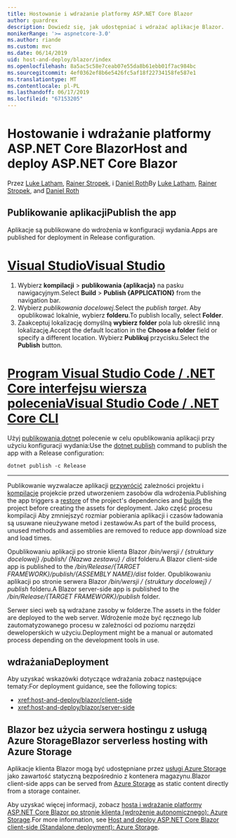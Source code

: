 ```yaml
---
title: Hostowanie i wdrażanie platformy ASP.NET Core Blazor
author: guardrex
description: Dowiedz się, jak udostępniać i wdrażać aplikacje Blazor.
monikerRange: '>= aspnetcore-3.0'
ms.author: riande
ms.custom: mvc
ms.date: 06/14/2019
uid: host-and-deploy/blazor/index
ms.openlocfilehash: 8a5ac5c58e7ceab07e55da8b61ebb01f7ac984bc
ms.sourcegitcommit: 4ef0362ef8b6e5426fc5af18f22734158fe587e1
ms.translationtype: MT
ms.contentlocale: pl-PL
ms.lasthandoff: 06/17/2019
ms.locfileid: "67153205"
---
```

# <a name="host-and-deploy-aspnet-core-blazor"></a><span data-ttu-id="8a3c8-103">Hostowanie i wdrażanie platformy ASP.NET Core Blazor</span><span class="sxs-lookup"><span data-stu-id="8a3c8-103">Host and deploy ASP.NET Core Blazor</span></span>

<span data-ttu-id="8a3c8-104">Przez [Luke Latham](https://github.com/guardrex), [Rainer Stropek](https://www.timecockpit.com), i [Daniel Roth](https://github.com/danroth27)</span><span class="sxs-lookup"><span data-stu-id="8a3c8-104">By [Luke Latham](https://github.com/guardrex), [Rainer Stropek](https://www.timecockpit.com), and [Daniel Roth](https://github.com/danroth27)</span></span>

## <a name="publish-the-app"></a><span data-ttu-id="8a3c8-105">Publikowanie aplikacji</span><span class="sxs-lookup"><span data-stu-id="8a3c8-105">Publish the app</span></span>

<span data-ttu-id="8a3c8-106">Aplikacje są publikowane do wdrożenia w konfiguracji wydania.</span><span class="sxs-lookup"><span data-stu-id="8a3c8-106">Apps are published for deployment in Release configuration.</span></span>

# <a name="visual-studiotabvisual-studio"></a>[<span data-ttu-id="8a3c8-107">Visual Studio</span><span class="sxs-lookup"><span data-stu-id="8a3c8-107">Visual Studio</span></span>](#tab/visual-studio)

1. <span data-ttu-id="8a3c8-108">Wybierz **kompilacji** > **publikowania {aplikacja}** na pasku nawigacyjnym.</span><span class="sxs-lookup"><span data-stu-id="8a3c8-108">Select **Build** > **Publish {APPLICATION}** from the navigation bar.</span></span>
1. <span data-ttu-id="8a3c8-109">Wybierz *publikowania docelowej*.</span><span class="sxs-lookup"><span data-stu-id="8a3c8-109">Select the *publish target*.</span></span> <span data-ttu-id="8a3c8-110">Aby opublikować lokalnie, wybierz **folderu**.</span><span class="sxs-lookup"><span data-stu-id="8a3c8-110">To publish locally, select **Folder**.</span></span>
1. <span data-ttu-id="8a3c8-111">Zaakceptuj lokalizację domyślną **wybierz folder** pola lub określić inną lokalizację.</span><span class="sxs-lookup"><span data-stu-id="8a3c8-111">Accept the default location in the **Choose a folder** field or specify a different location.</span></span> <span data-ttu-id="8a3c8-112">Wybierz **Publikuj** przycisku.</span><span class="sxs-lookup"><span data-stu-id="8a3c8-112">Select the **Publish** button.</span></span>

# <a name="visual-studio-code--net-core-clitabvisual-studio-codenetcore-cli"></a>[<span data-ttu-id="8a3c8-113">Program Visual Studio Code / .NET Core interfejsu wiersza polecenia</span><span class="sxs-lookup"><span data-stu-id="8a3c8-113">Visual Studio Code / .NET Core CLI</span></span>](#tab/visual-studio-code+netcore-cli)

<span data-ttu-id="8a3c8-114">Użyj [publikowania dotnet](/dotnet/core/tools/dotnet-publish) polecenie w celu opublikowania aplikacji przy użyciu konfiguracji wydania:</span><span class="sxs-lookup"><span data-stu-id="8a3c8-114">Use the [dotnet publish](/dotnet/core/tools/dotnet-publish) command to publish the app with a Release configuration:</span></span>

```console
dotnet publish -c Release
```

---

<span data-ttu-id="8a3c8-115">Publikowanie wyzwalacze aplikacji [przywrócić](/dotnet/core/tools/dotnet-restore) zależności projektu i [kompilacje](/dotnet/core/tools/dotnet-build) projekcie przed utworzeniem zasobów dla wdrożenia.</span><span class="sxs-lookup"><span data-stu-id="8a3c8-115">Publishing the app triggers a [restore](/dotnet/core/tools/dotnet-restore) of the project's dependencies and [builds](/dotnet/core/tools/dotnet-build) the project before creating the assets for deployment.</span></span> <span data-ttu-id="8a3c8-116">Jako część procesu kompilacji Aby zmniejszyć rozmiar pobierania aplikacji i czasów ładowania są usuwane nieużywane metod i zestawów.</span><span class="sxs-lookup"><span data-stu-id="8a3c8-116">As part of the build process, unused methods and assemblies are removed to reduce app download size and load times.</span></span>

<span data-ttu-id="8a3c8-117">Opublikowaniu aplikacji po stronie klienta Blazor */bin/wersji / {struktury docelowej} /publish/ {Nazwa zestawu} / dist* folderu.</span><span class="sxs-lookup"><span data-stu-id="8a3c8-117">A Blazor client-side app is published to the */bin/Release/{TARGET FRAMEWORK}/publish/{ASSEMBLY NAME}/dist* folder.</span></span> <span data-ttu-id="8a3c8-118">Opublikowaniu aplikacji po stronie serwera Blazor */bin/wersji / {struktury docelowej} / publish* folderu.</span><span class="sxs-lookup"><span data-stu-id="8a3c8-118">A Blazor server-side app is published to the */bin/Release/{TARGET FRAMEWORK}/publish* folder.</span></span>

<span data-ttu-id="8a3c8-119">Serwer sieci web są wdrażane zasoby w folderze.</span><span class="sxs-lookup"><span data-stu-id="8a3c8-119">The assets in the folder are deployed to the web server.</span></span> <span data-ttu-id="8a3c8-120">Wdrożenie może być ręcznego lub zautomatyzowanego procesu w zależności od poziomu narzędzi deweloperskich w użyciu.</span><span class="sxs-lookup"><span data-stu-id="8a3c8-120">Deployment might be a manual or automated process depending on the development tools in use.</span></span>

## <a name="deployment"></a><span data-ttu-id="8a3c8-121">wdrażania</span><span class="sxs-lookup"><span data-stu-id="8a3c8-121">Deployment</span></span>

<span data-ttu-id="8a3c8-122">Aby uzyskać wskazówki dotyczące wdrażania zobacz następujące tematy:</span><span class="sxs-lookup"><span data-stu-id="8a3c8-122">For deployment guidance, see the following topics:</span></span>

* <xref:host-and-deploy/blazor/client-side>
* <xref:host-and-deploy/blazor/server-side>

## <a name="blazor-serverless-hosting-with-azure-storage"></a><span data-ttu-id="8a3c8-123">Blazor bez użycia serwera hostingu z usługą Azure Storage</span><span class="sxs-lookup"><span data-stu-id="8a3c8-123">Blazor serverless hosting with Azure Storage</span></span>

<span data-ttu-id="8a3c8-124">Aplikacje klienta Blazor mogą być udostępniane przez [usługi Azure Storage](https://azure.microsoft.com/services/storage/) jako zawartość statyczną bezpośrednio z kontenera magazynu.</span><span class="sxs-lookup"><span data-stu-id="8a3c8-124">Blazor client-side apps can be served from [Azure Storage](https://azure.microsoft.com/services/storage/) as static content directly from a storage container.</span></span>

<span data-ttu-id="8a3c8-125">Aby uzyskać więcej informacji, zobacz [hosta i wdrażanie platformy ASP.NET Core Blazor po stronie klienta (wdrożenie autonomicznego): Azure Storage](xref:host-and-deploy/blazor/client-side#azure-storage).</span><span class="sxs-lookup"><span data-stu-id="8a3c8-125">For more information, see [Host and deploy ASP.NET Core Blazor client-side (Standalone deployment): Azure Storage](xref:host-and-deploy/blazor/client-side#azure-storage).</span></span>
